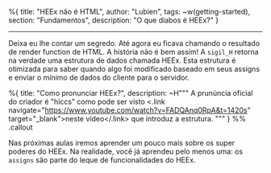 %{
title: "HEEx não é HTML",
author: "Lubien",
tags: ~w(getting-started),
section: "Fundamentos",
description: "O que diabos é HEEx?"
}

---

Deixa eu lhe contar um segredo. Até agora eu ficava chamando o resultado de render function de HTML. A história não é bem assim! A `sigil_H` retorna na verdade uma estrutura de dados chamada HEEx. Esta estrutura é otimizada para saber quando algo foi modificado baseado em seus assigns e enviar o mínimo de dados do cliente para o servidor.

%{
title: "Como pronunciar HEEx?",
description: ~H"""
A prunúncia oficial do criador é "hiccs" como pode ser visto
<.link navigate="https://www.youtube.com/watch?v=FADQAnq0RpA&t=1420s" target="\_blank">neste vídeo</.link> que introduz a estrutura.
"""
} %% .callout

Nas próximas aulas iremos aprender um pouco mais sobre os super poderes do HEEx. Na realidade, você já aprendeu pelo menos uma: os `assigns` são parte do leque de funcionalidades do HEEx.
